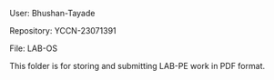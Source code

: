 User: Bhushan-Tayade

Repository: YCCN-23071391

File: LAB-OS

This folder is for storing and submitting LAB-PE work in PDF format.
